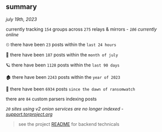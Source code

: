 
## summary
_july 19th, 2023_

currently tracking `154` groups across `275` relays & mirrors - _`106` currently online_

⏲ there have been `23` posts within the `last 24 hours`

🦈 there have been `187` posts within the `month of july`

🪐 there have been `1128` posts within the `last 90 days`

🏚 there have been `2243` posts within the `year of 2023`

🦕 there have been `6934` posts `since the dawn of ransomwatch`

there are `84` custom parsers indexing posts

_`20` sites using v2 onion services are no longer indexed - [support.torproject.org](https://support.torproject.org/onionservices/v2-deprecation/)_

> see the project [README](https://github.com/joshhighet/ransomwatch#ransomwatch--) for backend technicals
